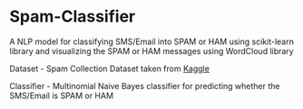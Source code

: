 # Spam-Classifier
A NLP model for classifying SMS/Email into SPAM or HAM using scikit-learn library and visualizing the SPAM or HAM messages using WordCloud library

Dataset - Spam Collection Dataset taken from <a href="https://www.kaggle.com/uciml/sms-spam-collection-dataset"> Kaggle</a>

Classifier - Multinomial Naive Bayes classifier for predicting whether the SMS/Email is SPAM or HAM

